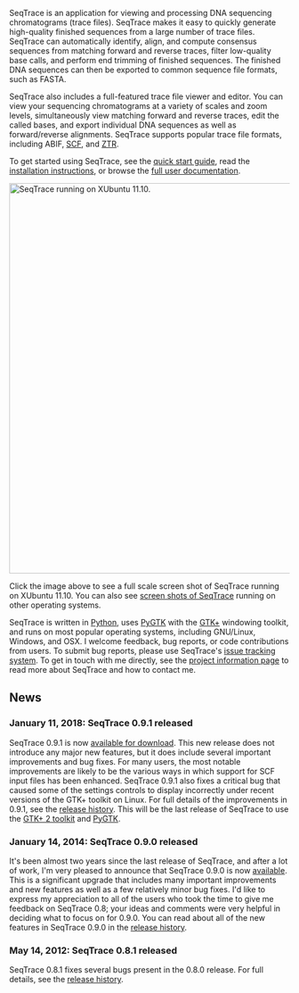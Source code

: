 SeqTrace is an application for viewing and processing DNA sequencing chromatograms (trace files). SeqTrace makes it easy to quickly generate high-quality finished sequences from a large number of trace files. SeqTrace can automatically identify, align, and compute consensus sequences from matching forward and reverse traces, filter low-quality base calls, and perform end trimming of finished sequences. The finished DNA sequences can then be exported to common sequence file formats, such as FASTA.

SeqTrace also includes a full-featured trace file viewer and editor. You can view your sequencing chromatograms at a variety of scales and zoom levels, simultaneously view matching forward and reverse traces, edit the called bases, and export individual DNA sequences as well as forward/reverse alignments. SeqTrace supports popular trace file formats, including ABIF, [SCF](http://staden.sourceforge.net/manual/formats_unix_2.html), and [ZTR](http://staden.sourceforge.net/manual/formats_unix_12.html).

To get started using SeqTrace, see the [quick start guide](https://github.com/stuckyb/seqtrace/wiki/Quick-Start-Guide), read the [installation instructions](https://github.com/stuckyb/seqtrace/wiki/Installation), or browse the [full user documentation](https://github.com/stuckyb/seqtrace/wiki/Home).

<a href="https://github.com/stuckyb/seqtrace/wiki/images/screenshot-xubuntu.png"><img alt="SeqTrace running on XUbuntu 11.10." src="https://github.com/stuckyb/seqtrace/wiki/images/screenshot-xubuntu.png" width=700 /></a>

Click the image above to see a full scale screen shot of SeqTrace running on XUbuntu 11.10. You can also see [screen shots of SeqTrace](https://github.com/stuckyb/seqtrace/wiki/Screenshots) running on other operating systems.

SeqTrace is written in [Python](http://www.python.org/), uses [PyGTK](http://www.pygtk.org/) with the [GTK+](http://www.gtk.org/) windowing toolkit, and runs on most popular operating systems, including GNU/Linux, Windows, and OSX. I welcome feedback, bug reports, or code contributions from users. To submit bug reports, please use SeqTrace's [issue tracking system](https://github.com/stuckyb/seqtrace/issues). To get in touch with me directly, see the [project information page](https://github.com/stuckyb/seqtrace/wiki/About) to read more about SeqTrace and how to contact me.

## News

### January 11, 2018: SeqTrace 0.9.1 released

SeqTrace 0.9.1 is now [available for download](http://code.google.com/p/seqtrace/downloads/list).  This new release does not introduce any major new features, but it does include several important improvements and bug fixes.  For many users, the most notable improvements are likely to be the various ways in which support for SCF input files has been enhanced.  SeqTrace 0.9.1 also fixes a critical bug that caused some of the settings controls to display incorrectly under recent versions of the GTK+ toolkit on Linux.  For full details of the improvements in 0.9.1, see the [release history](https://github.com/stuckyb/seqtrace/wiki/Release-History).  This will be the last release of SeqTrace to use the [GTK+ 2 toolkit](https://developer.gnome.org/gtk2/) and [PyGTK](http://www.pygtk.org/).

### January 14, 2014: SeqTrace 0.9.0 released

It's been almost two years since the last release of SeqTrace, and after a lot of work, I'm very pleased to announce that SeqTrace 0.9.0 is now [available](http://code.google.com/p/seqtrace/downloads/list). This is a significant upgrade that includes many important improvements and new features as well as a few relatively minor bug fixes. I'd like to express my appreciation to all of the users who took the time to give me feedback on SeqTrace 0.8; your ideas and comments were very helpful in deciding what to focus on for 0.9.0. You can read about all of the new features in SeqTrace 0.9.0 in the [release history](https://github.com/stuckyb/seqtrace/wiki/Release-History).

### May 14, 2012: SeqTrace 0.8.1 released

SeqTrace 0.8.1 fixes several bugs present in the 0.8.0 release. For full details, see the [release history](https://github.com/stuckyb/seqtrace/wiki/Release-History).

